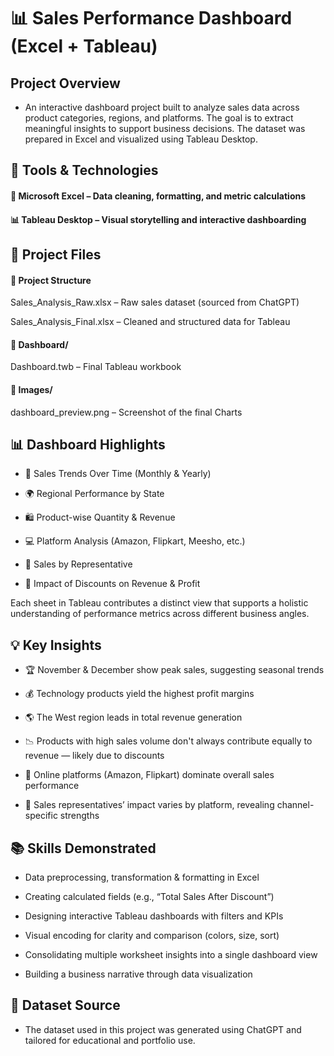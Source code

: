 # 📊 Sales Performance Dashboard (Excel + Tableau)

## Project Overview

  - An interactive dashboard project built to analyze sales data across product categories, regions, and platforms. The goal is to extract meaningful insights to support business decisions. The dataset was prepared in Excel and visualized using Tableau Desktop.


## 🧰 Tools & Technologies

#### 💾 Microsoft Excel – Data cleaning, formatting, and metric calculations


#### 📊 Tableau Desktop – Visual storytelling and interactive dashboarding

## 📂 Project Files

#### 📂 Project Structure
 
Sales_Analysis_Raw.xlsx – Raw sales dataset (sourced from ChatGPT)
 
 Sales_Analysis_Final.xlsx – Cleaned and structured data for Tableau

#### 📁 Dashboard/

Dashboard.twb – Final Tableau workbook

#### 📁 Images/

dashboard_preview.png – Screenshot of the final Charts


## 📊 Dashboard Highlights

- 📅 Sales Trends Over Time (Monthly & Yearly)

- 🌍 Regional Performance by State

- 🛍 Product-wise Quantity & Revenue

- 💻 Platform Analysis (Amazon, Flipkart, Meesho, etc.)

- 👤 Sales by Representative

- 💸 Impact of Discounts on Revenue & Profit

Each sheet in Tableau contributes a distinct view that supports a holistic understanding of performance metrics across different business angles.

## 💡 Key Insights

- 🏆 November & December show peak sales, suggesting seasonal trends

- 💰 Technology products yield the highest profit margins

- 🌎 The West region leads in total revenue generation

- 📉 Products with high sales volume don't always contribute equally to revenue — likely due to discounts

- 🛒 Online platforms (Amazon, Flipkart) dominate overall sales performance

- 👥 Sales representatives’ impact varies by platform, revealing channel-specific strengths

## 📚 Skills Demonstrated

- Data preprocessing, transformation & formatting in Excel

- Creating calculated fields (e.g., “Total Sales After Discount”)

- Designing interactive Tableau dashboards with filters and KPIs

- Visual encoding for clarity and comparison (colors, size, sort)

- Consolidating multiple worksheet insights into a single dashboard view

- Building a business narrative through data visualization

## 🔗 Dataset Source

- The dataset used in this project was generated using ChatGPT and tailored for educational and portfolio use.
